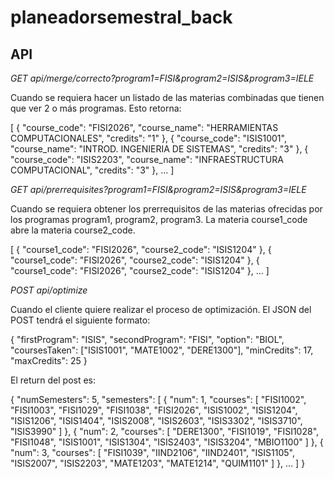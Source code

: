 # planeadorsemestral_back

## API

*GET api/merge/correcto?program1=FISI&program2=ISIS&program3=IELE*

Cuando se requiera hacer un listado de las materias combinadas que tienen que ver 2 o más programas. Esto retorna:

[
  {
    "course_code": "FISI2026",
    "course_name": "HERRAMIENTAS COMPUTACIONALES",
    "credits": "1"
  },
  {
    "course_code": "ISIS1001",
    "course_name": "INTROD. INGENIERIA DE SISTEMAS",
    "credits": "3"
  },
  {
    "course_code": "ISIS2203",
    "course_name": "INFRAESTRUCTURA COMPUTACIONAL",
    "credits": "3"
  },
  ...
]

*GET api/prerrequisites?program1=FISI&program2=ISIS&program3=IELE*

Cuando se requiera obtener los prerrequisitos de las materias ofrecidas por los programas program1, program2, program3. La materia course1_code abre la materia course2_code.

[
  {
    "course1_code": "FISI2026",
    "course2_code": "ISIS1204"
  },
  {
    "course1_code": "FISI2026",
    "course2_code": "ISIS1204"
  },
  {
    "course1_code": "FISI2026",
    "course2_code": "ISIS1204"
  },
  ...
]

*POST api/optimize*

Cuando el cliente quiere realizar el proceso de optimización. El JSON del POST tendrá el siguiente formato:

{
  "firstProgram": "ISIS",
  "secondProgram": "FISI",
  "option": "BIOL",
  "coursesTaken": ["ISIS1001", "MATE1002", "DERE1300"],
  "minCredits": 17,
  "maxCredits": 25
}

El return del post es:

{
  "numSemesters": 5,
  "semesters": [
    {
      "num": 1,
      "courses": [
        "FISI1002",
        "FISI1003",
        "FISI1029",
        "FISI1038",
        "FISI2026",
        "ISIS1002",
        "ISIS1204",
        "ISIS1206",
        "ISIS1404",
        "ISIS2008",
        "ISIS2603",
        "ISIS3302",
        "ISIS3710",
        "ISIS3990"
      ]
    },
    {
      "num": 2,
      "courses": [
        "DERE1300",
        "FISI1019",
        "FISI1028",
        "FISI1048",
        "ISIS1001",
        "ISIS1304",
        "ISIS2403",
        "ISIS3204",
        "MBIO1100"
      ]
    },
    {
      "num": 3,
      "courses": [
        "FISI1039",
        "IIND2106",
        "IIND2401",
        "ISIS1105",
        "ISIS2007",
        "ISIS2203",
        "MATE1203",
        "MATE1214",
        "QUIM1101"
      ]
    }, ...
  ]
}
